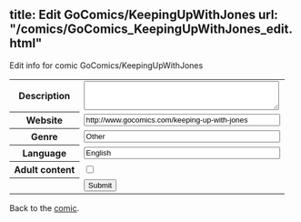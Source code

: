 title: Edit GoComics/KeepingUpWithJones
url: "/comics/GoComics_KeepingUpWithJones_edit.html"
---
Edit info for comic GoComics/KeepingUpWithJones

<form name="comic" action="http://gaepostmail.appspot.com/comic/" method="post">
<table class="comicinfo">
<tr>
<th>Description</th><td><textarea name="description" cols="40" rows="3"></textarea></td>
</tr>
<tr>
<th>Website</th><td><input type="text" name="url" value="http://www.gocomics.com/keeping-up-with-jones" size="40"/></td>
</tr>
<tr>
<th>Genre</th><td><input type="text" name="genre" value="Other" size="40"/></td>
</tr>
<tr>
<th>Language</th><td><input type="text" name="language" value="English" size="40"/></td>
</tr>
<tr>
<th>Adult content</th><td><input type="checkbox" name="adult" value="adult" /></td>
</tr>
<tr>
<th></th><td>
<input type="hidden" name="comic" value="GoComics_KeepingUpWithJones" />
<input type="submit" name="submit" value="Submit" />
</td>
</tr>
</table>
</form>

Back to the [comic](GoComics_KeepingUpWithJones.html).
